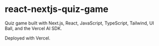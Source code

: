 # react-nextjs-quiz-game

Quiz game built with Next.js, React, JavaScript, TypeScript, Tailwind, UI Ball, and the Vercel AI SDK.

Deployed with Vercel.
